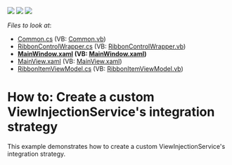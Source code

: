 <!-- default badges list -->
![](https://img.shields.io/endpoint?url=https://codecentral.devexpress.com/api/v1/VersionRange/128658022/21.1.5%2B)
[![](https://img.shields.io/badge/Open_in_DevExpress_Support_Center-FF7200?style=flat-square&logo=DevExpress&logoColor=white)](https://supportcenter.devexpress.com/ticket/details/T220729)
[![](https://img.shields.io/badge/📖_How_to_use_DevExpress_Examples-e9f6fc?style=flat-square)](https://docs.devexpress.com/GeneralInformation/403183)
<!-- default badges end -->
<!-- default file list -->
*Files to look at*:

* [Common.cs](./CS/DXCustomStrategySample/Common/Common.cs) (VB: [Common.vb](./VB/DXCustomStrategySample/Common/Common.vb))
* [RibbonControlWrapper.cs](./CS/DXCustomStrategySample/Common/RibbonControlWrapper.cs) (VB: [RibbonControlWrapper.vb](./VB/DXCustomStrategySample/Common/RibbonControlWrapper.vb))
* **[MainWindow.xaml](./CS/DXCustomStrategySample/MainWindow.xaml) (VB: [MainWindow.xaml](./VB/DXCustomStrategySample/MainWindow.xaml))**
* [MainView.xaml](./CS/DXCustomStrategySample/View/MainView.xaml) (VB: [MainView.xaml](./VB/DXCustomStrategySample/View/MainView.xaml))
* [RibbonItemViewModel.cs](./CS/DXCustomStrategySample/ViewModel/RibbonItemViewModel.cs) (VB: [RibbonItemViewModel.vb](./VB/DXCustomStrategySample/ViewModel/RibbonItemViewModel.vb))
<!-- default file list end -->
# How to: Create a custom ViewInjectionService's integration strategy


This example demonstrates how to create a custom ViewInjectionService's integration strategy.

<br/>


